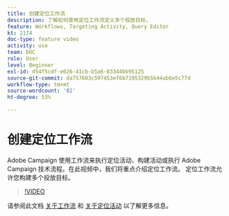 ```yaml
---
title: 创建定位工作流
description: 了解如何使用定位工作流定义多个投放目标。
feature: Workflows, Targeting Activity, Query Editor
kt: 2174
doc-type: feature video
activity: use
team: DOC
role: User
level: Beginner
exl-id: d54f5cdf-e026-41cb-b5a6-83344bb95125
source-git-commit: da757603c597453ef6b7195329b5b44ab6e5c77d
workflow-type: tm+mt
source-wordcount: '82'
ht-degree: 53%

---
```


# 创建定位工作流

Adobe Campaign 使用工作流来执行定位活动、构建活动或执行 Adobe Campaign 技术流程。在此视频中，我们将重点介绍定位工作流。 定位工作流允许您构建多个投放目标。

>[!VIDEO](https://video.tv.adobe.com/v/25605?quality=12)

请参阅此文档 [关于工作流](https://experienceleague.adobe.com/docs/campaign-classic/using/automating-with-workflows/introduction/about-workflows.html?lang=zh-Hans)
和 [关于定位活动](https://experienceleague.adobe.com/docs/campaign-classic/using/automating-with-workflows/targeting-activities/about-targeting-activities.html) 以了解更多信息。
